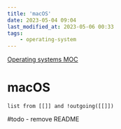 ```yaml
---
title: 'macOS'
date: 2023-05-04 09:04
last_modified_at: 2023-05-06 00:33
tags:
    - operating-system
---
```

[Operating systems MOC](Operating%20systems%20MOC.md)
# macOS
```dataview
list from [[]] and !outgoing([[]])
```
#todo - remove README
